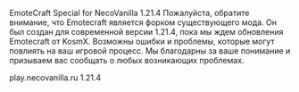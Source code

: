 EmoteCraft Special for NecoVanilla 1.21.4
Пожалуйста, обратите внимание, что Emotecraft является форком существующего мода. 
Он был создан для современной версии 1.21.4, пока мы ждем обновления Emotecraft от KosmX. 
Возможны ошибки и проблемы, которые могут повлиять на ваш игровой процесс. 
Мы благодарны за ваше понимание и призываем вас сообщать о любых возникающих проблемах.

play.necovanilla.ru 1.21.4
